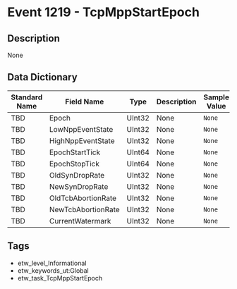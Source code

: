 # Event 1219 - TcpMppStartEpoch

## Description
None

## Data Dictionary
|Standard Name|Field Name|Type|Description|Sample Value|
|---|---|---|---|---|
|TBD|Epoch|UInt32|None|`None`|
|TBD|LowNppEventState|UInt32|None|`None`|
|TBD|HighNppEventState|UInt32|None|`None`|
|TBD|EpochStartTick|UInt64|None|`None`|
|TBD|EpochStopTick|UInt64|None|`None`|
|TBD|OldSynDropRate|UInt32|None|`None`|
|TBD|NewSynDropRate|UInt32|None|`None`|
|TBD|OldTcbAbortionRate|UInt32|None|`None`|
|TBD|NewTcbAbortionRate|UInt32|None|`None`|
|TBD|CurrentWatermark|UInt32|None|`None`|

## Tags
* etw_level_Informational
* etw_keywords_ut:Global
* etw_task_TcpMppStartEpoch